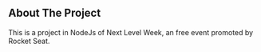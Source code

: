 ## About The Project

This is a project in NodeJs of Next Level Week, an free event promoted by Rocket Seat.
